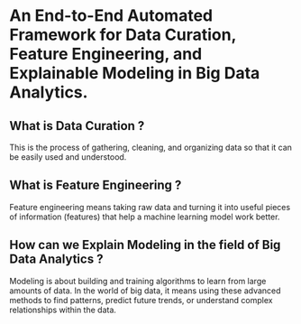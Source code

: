 # An End-to-End Automated Framework for Data Curation, Feature Engineering, and Explainable Modeling in Big Data Analytics.

## What is Data Curation ? 
This is the process of gathering, cleaning, and organizing data so that it can be easily used and understood.

## What is Feature Engineering ? 
Feature engineering means taking raw data and turning it into useful pieces of information (features) that help a machine learning model work better. 

## How can we Explain Modeling in the field of Big Data Analytics ?
Modeling is about building and training algorithms to learn from large amounts of data. In the world of big data, it means using these advanced methods to find patterns, predict future trends, or understand complex relationships within the data. 
